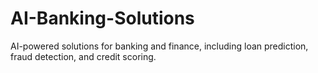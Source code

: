 # AI-Banking-Solutions

AI-powered solutions for banking and finance, including loan prediction, fraud detection, and credit scoring.
